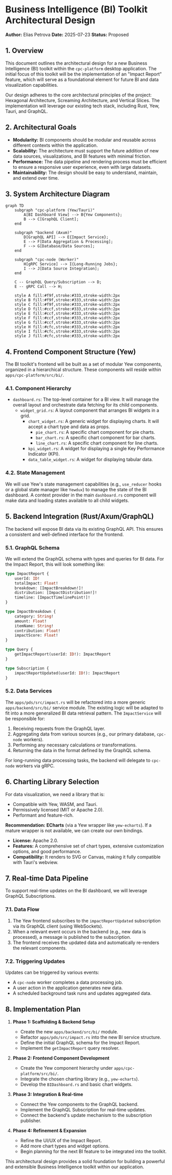 # Business Intelligence (BI) Toolkit Architectural Design

**Author:** Elias Petrova
**Date:** 2025-07-23
**Status:** Proposed

## 1. Overview

This document outlines the architectural design for a new Business Intelligence (BI) toolkit within the `cpc-platform` desktop application. The initial focus of this toolkit will be the implementation of an "Impact Report" feature, which will serve as a foundational element for future BI and data visualization capabilities.

Our design adheres to the core architectural principles of the project: Hexagonal Architecture, Screaming Architecture, and Vertical Slices. The implementation will leverage our existing tech stack, including Rust, Yew, Tauri, and GraphQL.

## 2. Architectural Goals

-   **Modularity:** BI components should be modular and reusable across different contexts within the application.
-   **Scalability:** The architecture must support the future addition of new data sources, visualizations, and BI features with minimal friction.
-   **Performance:** The data pipeline and rendering process must be efficient to ensure a responsive user experience, even with large datasets.
-   **Maintainability:** The design should be easy to understand, maintain, and extend over time.

## 3. System Architecture Diagram

```mermaid
graph TD
    subgraph "cpc-platform (Yew/Tauri)"
        A[BI Dashboard View] --> B{Yew Components};
        B --> C[GraphQL Client];
    end

    subgraph "backend (Axum)"
        D[GraphQL API] --> E{Impact Service};
        E --> F[Data Aggregation & Processing];
        F --> G[Database/Data Sources];
    end

    subgraph "cpc-node (Worker)"
        H[gRPC Service] --> I{Long-Running Jobs};
        I --> J[Data Source Integration];
    end

    C -- GraphQL Query/Subscription --> D;
    E -- gRPC Call --> H;

    style A fill:#f9f,stroke:#333,stroke-width:2px
    style B fill:#f9f,stroke:#333,stroke-width:2px
    style C fill:#f9f,stroke:#333,stroke-width:2px
    style D fill:#ccf,stroke:#333,stroke-width:2px
    style E fill:#ccf,stroke:#333,stroke-width:2px
    style F fill:#ccf,stroke:#333,stroke-width:2px
    style G fill:#ccf,stroke:#333,stroke-width:2px
    style H fill:#cfc,stroke:#333,stroke-width:2px
    style I fill:#cfc,stroke:#333,stroke-width:2px
    style J fill:#cfc,stroke:#333,stroke-width:2px
```

## 4. Frontend Component Structure (Yew)

The BI toolkit's frontend will be built as a set of modular Yew components, organized in a hierarchical structure. These components will reside within `apps/cpc-platform/src/bi/`.

### 4.1. Component Hierarchy

-   `dashboard.rs`: The top-level container for a BI view. It will manage the overall layout and orchestrate data fetching for its child components.
    -   `widget_grid.rs`: A layout component that arranges BI widgets in a grid.
        -   `chart_widget.rs`: A generic widget for displaying charts. It will accept a chart type and data as props.
            -   `pie_chart.rs`: A specific chart component for pie charts.
            -   `bar_chart.rs`: A specific chart component for bar charts.
            -   `line_chart.rs`: A specific chart component for line charts.
        -   `kpi_widget.rs`: A widget for displaying a single Key Performance Indicator (KPI).
        -   `data_table_widget.rs`: A widget for displaying tabular data.

### 4.2. State Management

We will use Yew's state management capabilities (e.g., `use_reducer` hooks or a global state manager like `Yewdux`) to manage the state of the BI dashboard. A context provider in the main `dashboard.rs` component will make data and loading states available to all child widgets.

## 5. Backend Integration (Rust/Axum/GraphQL)

The backend will expose BI data via its existing GraphQL API. This ensures a consistent and well-defined interface for the frontend.

### 5.1. GraphQL Schema

We will extend the GraphQL schema with types and queries for BI data. For the Impact Report, this will look something like:

```graphql
type ImpactReport {
    userId: ID!
    totalImpact: Float!
    breakdown: [ImpactBreakdown!]!
    distribution: [ImpactDistribution!]!
    timeline: [ImpactTimelinePoint!]!
}

type ImpactBreakdown {
    category: String!
    amount: Float!
    itemName: String!
    contribution: Float!
    impactScore: Float!
}

type Query {
    getImpactReport(userId: ID!): ImpactReport
}

type Subscription {
    impactReportUpdated(userId: ID!): ImpactReport
}
```

### 5.2. Data Services

The `apps/pds/src/impact.rs` will be refactored into a more generic `apps/backend/src/bi/` service module. The existing logic will be adapted to fit into a more generalized BI data retrieval pattern. The `ImpactService` will be responsible for:

1.  Receiving requests from the GraphQL layer.
2.  Aggregating data from various sources (e.g., our primary database, `cpc-node` workers).
3.  Performing any necessary calculations or transformations.
4.  Returning the data in the format defined by the GraphQL schema.

For long-running data processing tasks, the backend will delegate to `cpc-node` workers via gRPC.

## 6. Charting Library Selection

For data visualization, we need a library that is:

-   Compatible with Yew, WASM, and Tauri.
-   Permissively licensed (MIT or Apache 2.0).
-   Performant and feature-rich.

**Recommendation:** **ECharts** (via a Yew wrapper like `yew-echarts`). If a mature wrapper is not available, we can create our own bindings.

-   **License:** Apache 2.0.
-   **Features:** A comprehensive set of chart types, extensive customization options, and good performance.
-   **Compatibility:** It renders to SVG or Canvas, making it fully compatible with Tauri's webview.

## 7. Real-time Data Pipeline

To support real-time updates on the BI dashboard, we will leverage GraphQL Subscriptions.

### 7.1. Data Flow

1.  The Yew frontend subscribes to the `impactReportUpdated` subscription via its GraphQL client (using WebSockets).
2.  When a relevant event occurs in the backend (e.g., new data is processed), a message is published to the subscription.
3.  The frontend receives the updated data and automatically re-renders the relevant components.

### 7.2. Triggering Updates

Updates can be triggered by various events:

-   A `cpc-node` worker completes a data processing job.
-   A user action in the application generates new data.
-   A scheduled background task runs and updates aggregated data.

## 8. Implementation Plan

1.  **Phase 1: Scaffolding & Backend Setup**
    -   Create the new `apps/backend/src/bi/` module.
    -   Refactor `apps/pds/src/impact.rs` into the new BI service structure.
    -   Define the initial GraphQL schema for the Impact Report.
    -   Implement the `getImpactReport` query resolver.

2.  **Phase 2: Frontend Component Development**
    -   Create the Yew component hierarchy under `apps/cpc-platform/src/bi/`.
    -   Integrate the chosen charting library (e.g., `yew-echarts`).
    -   Develop the `BIDashboard.rs` and basic chart widgets.

3.  **Phase 3: Integration & Real-time**
    -   Connect the Yew components to the GraphQL backend.
    -   Implement the GraphQL Subscription for real-time updates.
    -   Connect the backend's update mechanism to the subscription publisher.

4.  **Phase 4: Refinement & Expansion**
    -   Refine the UI/UX of the Impact Report.
    -   Add more chart types and widget options.
    -   Begin planning for the next BI feature to be integrated into the toolkit.

This architectural design provides a solid foundation for building a powerful and extensible Business Intelligence toolkit within our application.